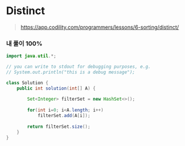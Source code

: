 # Distinct
>https://app.codility.com/programmers/lessons/6-sorting/distinct/


### 내 풀이 100%

~~~java
import java.util.*;

// you can write to stdout for debugging purposes, e.g.
// System.out.println("this is a debug message");

class Solution {
    public int solution(int[] A) {
        
        Set<Integer> filterSet = new HashSet<>();
        
        for(int i=0; i<A.length; i++)
            filterSet.add(A[i]);
            
        return filterSet.size();    
    }
}
~~~
